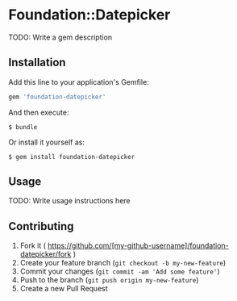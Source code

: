 # Foundation::Datepicker

TODO: Write a gem description

## Installation

Add this line to your application's Gemfile:

```ruby
gem 'foundation-datepicker'
```

And then execute:

    $ bundle

Or install it yourself as:

    $ gem install foundation-datepicker

## Usage

TODO: Write usage instructions here

## Contributing

1. Fork it ( https://github.com/[my-github-username]/foundation-datepicker/fork )
2. Create your feature branch (`git checkout -b my-new-feature`)
3. Commit your changes (`git commit -am 'Add some feature'`)
4. Push to the branch (`git push origin my-new-feature`)
5. Create a new Pull Request
